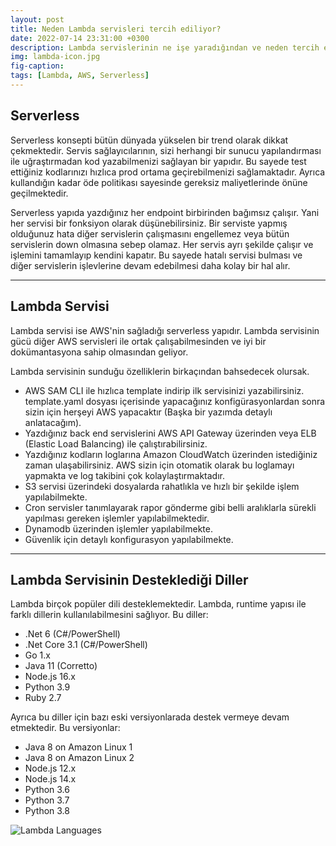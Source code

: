 ```yaml
---
layout: post
title: Neden Lambda servisleri tercih ediliyor?
date: 2022-07-14 23:31:00 +0300
description: Lambda servislerinin ne işe yaradığından ve neden tercih edildiğinden bahsedeceğim.
img: lambda-icon.jpg 
fig-caption: 
tags: [Lambda, AWS, Serverless]
---
```


## Serverless
Serverless konsepti bütün dünyada yükselen bir trend olarak dikkat çekmektedir. Servis sağlayıcılarının, sizi herhangi bir sunucu yapılandırması ile uğraştırmadan kod yazabilmenizi sağlayan bir yapıdır. Bu sayede test ettiğiniz kodlarınızı hızlıca prod ortama geçirebilmenizi sağlamaktadır. Ayrıca kullandığın kadar öde politikası sayesinde gereksiz maliyetlerinde önüne geçilmektedir.

Serverless yapıda yazdığınız her endpoint birbirinden bağımsız çalışır. Yani her servisi bir fonksiyon olarak düşünebilirsiniz. Bir serviste yapmış olduğunuz hata diğer servislerin çalışmasını engellemez veya bütün servislerin down olmasına sebep olamaz. Her servis ayrı şekilde çalışır ve işlemini tamamlayıp kendini kapatır. Bu sayede hatalı servisi bulması ve diğer servislerin işlevlerine devam edebilmesi daha kolay bir hal alır.  
<hr />

## Lambda Servisi
Lambda servisi ise AWS'nin sağladığı serverless yapıdır. Lambda servisinin gücü diğer AWS servisleri ile ortak çalışabilmesinden ve iyi bir dokümantasyona sahip olmasından geliyor.

Lambda servisinin sunduğu özelliklerin birkaçından bahsedecek olursak.

* AWS SAM CLI ile hızlıca template indirip ilk servisinizi yazabilirsiniz. template.yaml dosyası içerisinde yapacağınız konfigürasyonlardan sonra sizin için herşeyi AWS yapacaktır (Başka bir yazımda detaylı anlatacağım).
* Yazdığınız back end servislerini AWS API Gateway üzerinden veya ELB (Elastic Load Balancing) ile çalıştırabilirsiniz.
* Yazdığınız kodların loglarına Amazon CloudWatch üzerinden istediğiniz zaman ulaşabilirsiniz. AWS sizin için otomatik olarak bu loglamayı yapmakta ve log takibini çok kolaylaştırmaktadır.
* S3 servisi üzerindeki dosyalarda rahatlıkla ve hızlı bir şekilde işlem yapılabilmekte.
* Cron servisler tanımlayarak rapor gönderme gibi belli aralıklarla sürekli yapılması gereken işlemler yapılabilmektedir.
* Dynamodb üzerinden işlemler yapılabilmekte.
* Güvenlik için detaylı konfigurasyon yapılabilmekte.

<hr />

## Lambda Servisinin Desteklediği Diller
Lambda birçok popüler dili desteklemektedir. Lambda, runtime yapısı ile farklı dillerin kullanılabilmesini sağlıyor. Bu diller:

* .Net 6 (C#/PowerShell)
* .Net Core 3.1 (C#/PowerShell)
* Go 1.x
* Java 11 (Corretto)
* Node.js 16.x
* Python 3.9
* Ruby 2.7

Ayrıca bu diller için bazı eski versiyonlarada destek vermeye devam etmektedir. Bu versiyonlar:

* Java 8 on Amazon Linux 1
* Java 8 on Amazon Linux 2
* Node.js 12.x
* Node.js 14.x
* Python 3.6
* Python 3.7
* Python 3.8

![Lambda Languages]({{site.baseurl}}/assets/img/lambda-languages.jpg)

